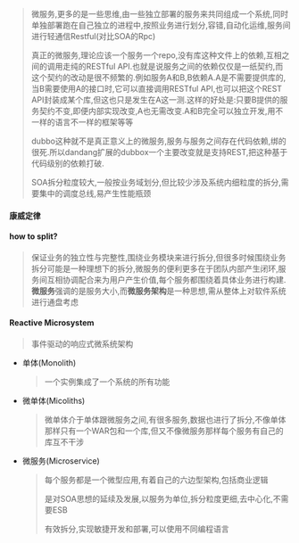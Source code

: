 > 微服务,更多的是一些思维,由一些独立部署的服务来共同组成一个系统,同时单独部署跑在自己独立的进程中,按照业务进行划分,容错,自动化运维,服务间进行轻通信Restful(对比SOA的Rpc)
>
> 真正的微服务,理论应该一个服务一个repo,没有库这种文件上的依赖,互相之间的调用走纯的RESTful API.也就是说服务之间的依赖仅仅是一纸契约,而这个契约的改动是很不频繁的.例如服务A和B,B依赖A.A是不需要提供库的,当B需要使用A的接口时,它可以直接调用RESTful API,也可以把这个REST API封装成某个库,但这也只是发生在A这一测.这样的好处是:只要B提供的服务契约不变,即便内部实现改变,A也无需改变.A和B完全可以独立开发,用不一样的语言不一样的框架等等
>
> dubbo这种就不是真正意义上的微服务,服务与服务之间存在代码依赖,绑的很死.所以dandang扩展的dubbox一个主要改变就是支持REST,把这种基于代码级别的依赖打破.
>
> SOA拆分粒度较大,一般按业务域划分,但比较少涉及系统内细粒度的拆分,需要集中的调度总线,易产生性能瓶颈

#### 康威定律

#### how to split?

>保证业务的独立性与完整性,围绕业务模块来进行拆分,但很多时候围绕业务拆分可能是一种理想下的拆分,微服务的便利更多在于团队内部产生闭环,服务间互相协调配合来为用户产生价值,每个服务都围绕着具体业务进行构建.**微服务**强调的是服务大小,而**微服务架构**是一种思想,需从整体上对软件系统进行通盘考虑

#### Reactive Microsystem

> 事件驱动的响应式微系统架构 

* 单体(Monolith)
  > 一个实例集成了一个系统的所有功能

* 微单体(Micoliths)

  > 微单体介于单体跟微服务之间,有很多服务,数据也进行了拆分,不像单体那样只有一个WAR包和一个库,但又不像微服务那样每个服务有自己的库互不干涉

* 微服务(Microservice)

  > 每个服务都是一个微型应用,有着自己的六边型架构,包括商业逻辑
  >
  > 是对SOA思想的延续及发展,以服务为单位,拆分粒度更细,去中心化,不需要ESB  
  >
  > 有效拆分,实现敏捷开发和部署,可以使用不同编程语言 
